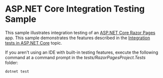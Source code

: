 # ASP.NET Core Integration Testing Sample

This sample illustrates integration testing of an [ASP.NET Core Razor Pages](/aspnet/core/mvc/razor-pages) app. This sample demonstrates the features described in the [Integration tests in ASP.NET Core](../../../../../../integration-tests.md) topic.

If you aren't using an IDE with built-in testing features, execute the following command at a command prompt in the *tests/RazorPagesProject.Tests* folder:

```dotnetcli
dotnet test
```